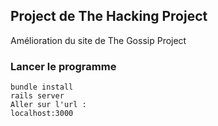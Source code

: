## Project de The Hacking Project
Amélioration du site de The Gossip Project
### Lancer le programme
	
	bundle install
	rails server
	Aller sur l'url :
	localhost:3000
